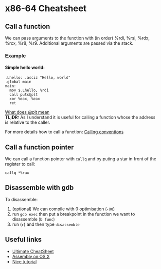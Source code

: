x86-64 Cheatsheet
=================

Call a function
---------------

We can pass arguments to the function with (in order) %rdi, %rsi, %rdx, %rcx, %r8, %r9. Additional arguments are passed via
the stack.

### Example

#### Simple hello world:

~~~assembly
.Lhello: .asciz "Hello, world"
.global main
main:
  mov $.Lhello, %rdi
  call puts@plt
  xor %eax, %eax
  ret
~~~

[What does @plt mean](http://stackoverflow.com/questions/5469274/what-does-plt-mean-here)  
__TL;DR:__ As I understand it is useful for calling a function whose the address is relative to the caller.

For more details how to call a function: [Calling conventions](https://www.wikiwand.com/en/X86_calling_conventions#/System_V_AMD64_ABI)

Call a function pointer
-----------------------

We can call a function pointer with `callq` and by puting a star in front of the register to call:

~~~assembly
callq *%rax
~~~

Disassemble with gdb
--------------------

To disassemble:

1. (optional) We can compile with 0 optimisation (`-O0`)
2. run `gdb exec` then put a breakpoint in the function we want to disassemble (`b func`)
3. run (`r`) and then type `disassemble`

Useful links
------------

- [Ultimate CheatSheet](http://cs.brown.edu/courses/cs033/docs/guides/x64.pdf)
- [Assembly on OS X](http://www.idryman.org/blog/2014/12/02/writing-64-bit-assembly-on-mac-os-x/)
- [Nice tutorial](https://www.recurse.com/blog/7-understanding-c-by-learning-assembly)
